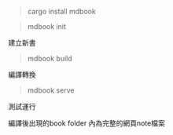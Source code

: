 > cargo install mdbook

>  mdbook init 

建立新書

> mdbook build 

編譯轉換

> mdbook serve 

測試運行
 
編譯後出現的book folder 內為完整的網頁note檔案